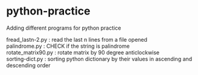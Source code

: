 # python-practice

Adding different programs for python practice

fread_lastn-2.py : read the last n lines from a file opened  
palindrome.py : CHECK if the string is palindrome  
rotate_matrix90.py : rotate matrix by 90 degree anticlockwise  
sorting-dict.py : sorting python dictionary by their values in ascending and descending order
